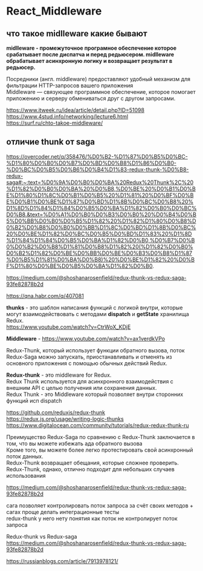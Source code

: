 # React_Middleware

## что такое midlleware  какие бывают    


**midlleware - промежуточное програмное обеспечение которое срабатывает после диспатча и перед редьюсером. midlleware    обрабатывает асинхронную логику
и возвращает результат в редьюсер.**


Посредники (англ. middleware) предоставляют удобный механизм для фильтрации HTTP-запросов вашего приложения  
Middleware — связующее программное обеспечение, которое помогает приложению и серверу обмениваться друг с другом запросами.

https://www.itweek.ru/idea/article/detail.php?ID=51098  
https://www.4stud.info/networking/lecture6.html  
https://surf.ru/chto-takoe-middleware/  

##  отличие thunk  от saga  
https://overcoder.net/q/358476/%D0%B2-%D1%87%D0%B5%D0%BC-%D1%80%D0%B0%D0%B7%D0%BD%D0%B8%D1%86%D0%B0-%D0%BC%D0%B5%D0%B6%D0%B4%D1%83-redux-thunk-%D0%B8-redux-saga#:~:text=%D0%9A%D0%B0%D0%BA%20Redux%20Thunk%2C%20%D1%82%D0%B0%D0%BA%20%D0%B8,%D0%BE%20%D0%B1%D0%BE%D1%80%D1%8C%D0%B1%D0%B5%20%D1%81%20%D0%BF%D0%BE%D0%B1%D0%BE%D1%87%D0%BD%D1%8B%D0%BC%D0%B8%20%D1%8D%D1%84%D1%84%D0%B5%D0%BA%D1%82%D0%B0%D0%BC%D0%B8.&text=%D0%A1%D0%B0%D0%B3%D0%B0%20%D0%B4%D0%B5%D0%BB%D0%B0%D0%B5%D1%82%20%D1%82%D1%80%D0%B8%D0%B2%D0%B8%D0%B0%D0%BB%D1%8C%D0%BD%D1%8B%D0%BC%20%D0%BE%D1%82%D0%BC%D0%B5%D0%BD%D1%83%20%D1%8D%D1%84%D1%84%D0%B5%D0%BA%D1%82%D0%B0,%D0%B7%D0%B0%D0%B2%D0%B8%D1%81%D0%B8%D1%82%20(%D1%82%D0%B0%D0%B2%D1%82%D0%BE%D0%BB%D0%BE%D0%B3%D0%B8%D1%87%D0%B5%D1%81%D0%BA%D0%B8)%20%D0%BE%D1%82%20%D0%BF%D1%80%D0%BE%D0%B5%D0%BA%D1%82%D0%B0.   

https://medium.com/@shoshanarosenfield/redux-thunk-vs-redux-saga-93fe82878b2d

https://qna.habr.com/q/407081  


**thunks** - это шаблон написания функций с логикой внутри, которые могут взаимодействовать с методами **dispatch** и **getState** хранилища Redux.  
https://www.youtube.com/watch?v=CtrWoX_KDjE

**Middleware** - https://www.youtube.com/watch?v=ax1verdkVPo

Redux-Thunk, который использует функции обратного вызова, поток Redux-Saga можно запускать, приостанавливать и отменять из основного приложения с помощью обычных действий Redux. 

**Redux-thunk** -  это  middleware for Redux.  
Redux Thunk используется для асинхронного взаимодействия с внешним API с целью получения или сохранения данных.  
Redux Thunk - это Middleware который позволяет внутри сторонних функций исп dispatch

 https://github.com/reduxjs/redux-thunk    
 https://redux.js.org/usage/writing-logic-thunks
 https://www.digitalocean.com/community/tutorials/redux-redux-thunk-ru

Преимущество Redux-Saga по сравнению с Redux-Thunk заключается в том, что вы можете избежать ада обратного вызова  
Кроме того, вы можете более легко протестировать свой асинхронный поток данных.  
Redux-Thunk возвращает обещания, которые сложнее проверить.   
Redux-Thunk, однако, отлично подходит для небольших случаев использования  

https://medium.com/@shoshanarosenfield/redux-thunk-vs-redux-saga-93fe82878b2d

сага позволяет контролировать поток запроса за счёт своих методов +  сагах проще делать интеграционные тесты  
redux-thunk  у него нету понятия как поток не контролирует поток запроса

Redux-thunk vs Redux-saga  
https://medium.com/@shoshanarosenfield/redux-thunk-vs-redux-saga-93fe82878b2d

https://russianblogs.com/article/7913978121/






